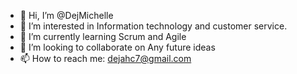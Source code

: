 - 👋 Hi, I’m @DejMichelle
- 👀 I’m interested in Information technology and customer service.
- 🌱 I’m currently learning Scrum and Agile
- 💞️ I’m looking to collaborate on Any future ideas
- 📫 How to reach me: dejahc7@gmail.com

<!---
DejMichelle/DejMichelle is a ✨ special ✨ repository because its `README.md` (this file) appears on your GitHub profile.
You can click the Preview link to take a look at your changes.
--->
